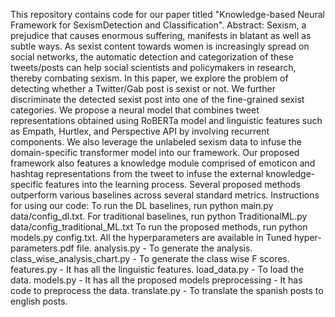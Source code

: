 This repository contains code for our paper titled "Knowledge-based Neural Framework for SexismDetection and Classification". 
Abstract: Sexism, a prejudice that causes enormous suffering, manifests in blatant as well as subtle ways. As sexist content towards women is increasingly spread on social networks, the automatic detection and categorization of these tweets/posts can help social scientists and policymakers in research, thereby combating sexism. In this paper, we explore the problem of detecting whether a Twitter/Gab post is sexist or not. We further discriminate the detected sexist post into one of the fine-grained sexist categories. We propose a neural model that combines tweet representations obtained using  RoBERTa model and linguistic features such as Empath, Hurtlex, and Perspective API by involving recurrent components. We also leverage the unlabeled sexism data to infuse the domain-specific transformer model into our framework. Our proposed framework also features a knowledge module comprised of emoticon and hashtag representations from the tweet to infuse the external knowledge-specific features into the learning process. Several proposed methods outperform various baselines across several standard metrics.
Instructions for using our code:
  To run the DL baselines, run python main.py data/config_dl.txt. For traditional baselines, run python TraditionalML.py data/config_traditional_ML.txt
  To run the proposed methods, run python models.py config.txt.
  All the hyperparameters are available in Tuned hyper-parameters.pdf file.
  analysis.py - To generate the analysis.
  class_wise_analysis_chart.py - To generate the class wise F scores.
  features.py - It has all the linguistic features.
  load_data.py - To load the data.
  models.py - It has all the proposed models
  preprocessing - It has code to preprocess the data.
  translate.py - To translate the spanish posts to english posts.
  
